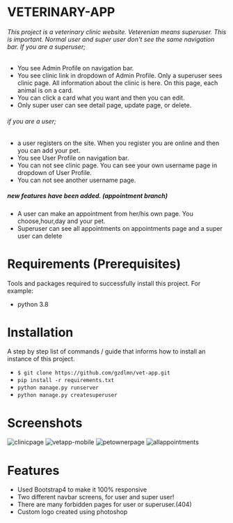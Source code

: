 # VETERINARY-APP
###### This project is a veterinary clinic website. Veterenian means superuser. This is important. Normal user and super user don't see the same navigation bar. If you are a superuser; 
* You see Admin Profile on navigation bar. 
* You see clinic link in dropdown of Admin Profile. Only a superuser sees clinic page. All information about the clinic is here. On this page, each animal is on a card.
* You can click a card what you want and then you can edit.
* Only super user can see detail page, update page, or delete.
###### if you are a user;
* a user registers on the site. When you register you are online and then you can add your pet.
* You see User Profile on navigation bar.
* You can not see clinic page. You can see your own username page in dropdown of User Profile.
* You can not see another username page.
##### new features have been added. (appointment branch)
* A user can make an appointment from her/his own page. You choose,hour,day and your pet.
* Superuser can see all appointments on appointments page and a super user can delete
  

# Requirements (Prerequisites)
Tools and packages required to successfully install this project. For example:
* python 3.8

# Installation
A step by step list of commands / guide that informs how to install an instance of this project.
* ` $ git clone https://github.com/gzdlmn/vet-app.git `
* ` pip install -r requirements.txt `
* ` python manage.py runserver `
* ` python manage.py createsuperuser `

# Screenshots
![clinicpage](https://user-images.githubusercontent.com/85527587/153683078-d5f0050c-98f7-4c93-b521-c8d07d5366b4.png)
![vetapp-mobile](https://user-images.githubusercontent.com/85527587/153684348-b453cd8c-121a-4064-9bdb-661486ee0cb1.png)
![petownerpage](https://user-images.githubusercontent.com/85527587/153848716-7768c2a8-2bd7-4e9e-9146-32e8c680c771.png)
![allappointments](https://user-images.githubusercontent.com/85527587/153848741-609eea36-6a65-45cb-94fd-68323f2bcdfd.png)


# Features

* Used Bootstrap4 to make it 100% responsive
* Two different navbar screens, for user and super user!
* There are many forbidden pages for user or superuser.(404)
* Custom logo created using photoshop



